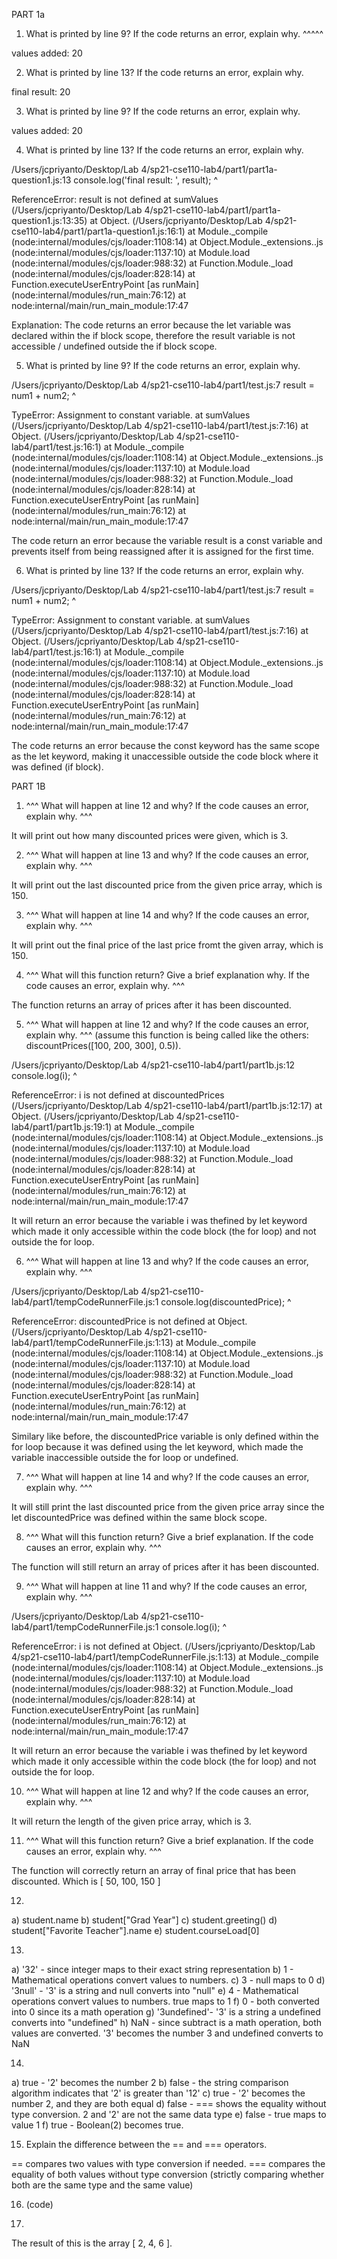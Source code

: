 PART 1a

1. What is printed by line 9? If the code returns an error, explain why. ^^^^^

values added:  20

2. What is printed by line 13? If the code returns an error, explain why. 

final result:  20

3. What is printed by line 9? If the code returns an error, explain why. 

values added:  20

4. What is printed by line 13? If the code returns an error, explain why. 

/Users/jcpriyanto/Desktop/Lab 4/sp21-cse110-lab4/part1/part1a-question1.js:13
    console.log('final result: ', result);
                                  ^

ReferenceError: result is not defined
    at sumValues (/Users/jcpriyanto/Desktop/Lab 4/sp21-cse110-lab4/part1/part1a-question1.js:13:35)
    at Object.<anonymous> (/Users/jcpriyanto/Desktop/Lab 4/sp21-cse110-lab4/part1/part1a-question1.js:16:1)
    at Module._compile (node:internal/modules/cjs/loader:1108:14)
    at Object.Module._extensions..js (node:internal/modules/cjs/loader:1137:10)
    at Module.load (node:internal/modules/cjs/loader:988:32)
    at Function.Module._load (node:internal/modules/cjs/loader:828:14)
    at Function.executeUserEntryPoint [as runMain] (node:internal/modules/run_main:76:12)
    at node:internal/main/run_main_module:17:47

Explanation: The code returns an error because the let variable was declared within the if block scope,
therefore the result variable is not accessible / undefined outside the if block scope.

5. What is printed by line 9? If the code returns an error, explain why. 

/Users/jcpriyanto/Desktop/Lab 4/sp21-cse110-lab4/part1/test.js:7
        result = num1 + num2;
               ^

TypeError: Assignment to constant variable.
    at sumValues (/Users/jcpriyanto/Desktop/Lab 4/sp21-cse110-lab4/part1/test.js:7:16)
    at Object.<anonymous> (/Users/jcpriyanto/Desktop/Lab 4/sp21-cse110-lab4/part1/test.js:16:1)
    at Module._compile (node:internal/modules/cjs/loader:1108:14)
    at Object.Module._extensions..js (node:internal/modules/cjs/loader:1137:10)
    at Module.load (node:internal/modules/cjs/loader:988:32)
    at Function.Module._load (node:internal/modules/cjs/loader:828:14)
    at Function.executeUserEntryPoint [as runMain] (node:internal/modules/run_main:76:12)
    at node:internal/main/run_main_module:17:47

The code return an error because the variable result is a const variable and prevents itself from being 
reassigned after it is assigned for the first time.

6. What is printed by line 13? If the code returns an error, explain why. 

/Users/jcpriyanto/Desktop/Lab 4/sp21-cse110-lab4/part1/test.js:7
        result = num1 + num2;
               ^

TypeError: Assignment to constant variable.
    at sumValues (/Users/jcpriyanto/Desktop/Lab 4/sp21-cse110-lab4/part1/test.js:7:16)
    at Object.<anonymous> (/Users/jcpriyanto/Desktop/Lab 4/sp21-cse110-lab4/part1/test.js:16:1)
    at Module._compile (node:internal/modules/cjs/loader:1108:14)
    at Object.Module._extensions..js (node:internal/modules/cjs/loader:1137:10)
    at Module.load (node:internal/modules/cjs/loader:988:32)
    at Function.Module._load (node:internal/modules/cjs/loader:828:14)
    at Function.executeUserEntryPoint [as runMain] (node:internal/modules/run_main:76:12)
    at node:internal/main/run_main_module:17:47

The code returns an error because the const keyword has the same scope as the let keyword, making it
unaccessible outside the code block where it was defined (if block).

PART 1B

1. ^^^ What will happen at line 12 and why? If the code causes an error, explain why. ^^^

It will print out how many discounted prices were given, which is 3.

2. ^^^ What will happen at line 13 and why? If the code causes an error, explain why. ^^^

It will print out the last discounted price from the given price array, which is 150.

3. ^^^ What will happen at line 14 and why? If the code causes an error, explain why. ^^^

It will print out the final price of the last price fromt the given array, which is 150.

4. ^^^ What will this function return? Give a brief explanation why. If the code causes an error, explain why. ^^^

The function returns an array of prices after it has been discounted.

5. ^^^ What will happen at line 12 and why?  If the code causes an error, explain why. ^^^ (assume this function is being called like the others: discountPrices([100, 200, 300], 0.5)).

/Users/jcpriyanto/Desktop/Lab 4/sp21-cse110-lab4/part1/part1b.js:12
    console.log(i);
                ^

ReferenceError: i is not defined
    at discountedPrices (/Users/jcpriyanto/Desktop/Lab 4/sp21-cse110-lab4/part1/part1b.js:12:17)
    at Object.<anonymous> (/Users/jcpriyanto/Desktop/Lab 4/sp21-cse110-lab4/part1/part1b.js:19:1)
    at Module._compile (node:internal/modules/cjs/loader:1108:14)
    at Object.Module._extensions..js (node:internal/modules/cjs/loader:1137:10)
    at Module.load (node:internal/modules/cjs/loader:988:32)
    at Function.Module._load (node:internal/modules/cjs/loader:828:14)
    at Function.executeUserEntryPoint [as runMain] (node:internal/modules/run_main:76:12)
    at node:internal/main/run_main_module:17:47

It will return an error because the variable i was thefined by let keyword which made it only accessible 
within the code block (the for loop) and not outside the for loop.

6. ^^^ What will happen at line 13 and why? If the code causes an error, explain why. ^^^

/Users/jcpriyanto/Desktop/Lab 4/sp21-cse110-lab4/part1/tempCodeRunnerFile.js:1
console.log(discountedPrice);
            ^

ReferenceError: discountedPrice is not defined
    at Object.<anonymous> (/Users/jcpriyanto/Desktop/Lab 4/sp21-cse110-lab4/part1/tempCodeRunnerFile.js:1:13)
    at Module._compile (node:internal/modules/cjs/loader:1108:14)
    at Object.Module._extensions..js (node:internal/modules/cjs/loader:1137:10)
    at Module.load (node:internal/modules/cjs/loader:988:32)
    at Function.Module._load (node:internal/modules/cjs/loader:828:14)
    at Function.executeUserEntryPoint [as runMain] (node:internal/modules/run_main:76:12)
    at node:internal/main/run_main_module:17:47

Similary like before, the discountedPrice variable is only defined within the for loop because it 
was defined using the let keyword, which made the variable inaccessible outside the for loop or undefined.

7. ^^^ What will happen at line 14 and why? If the code causes an error, explain why. ^^^
 
 It will still print the last discounted price from the given price array since the let discountedPrice was defined within the same block scope.

8. ^^^ What will this function return? Give a brief explanation. If the code causes an error, explain why. ^^^

 The function will still return an array of prices after it has been discounted.

9. ^^^ What will happen at line 11 and why? If the code causes an error, explain why. ^^^

/Users/jcpriyanto/Desktop/Lab 4/sp21-cse110-lab4/part1/tempCodeRunnerFile.js:1
console.log(i);
            ^

ReferenceError: i is not defined
    at Object.<anonymous> (/Users/jcpriyanto/Desktop/Lab 4/sp21-cse110-lab4/part1/tempCodeRunnerFile.js:1:13)
    at Module._compile (node:internal/modules/cjs/loader:1108:14)
    at Object.Module._extensions..js (node:internal/modules/cjs/loader:1137:10)
    at Module.load (node:internal/modules/cjs/loader:988:32)
    at Function.Module._load (node:internal/modules/cjs/loader:828:14)
    at Function.executeUserEntryPoint [as runMain] (node:internal/modules/run_main:76:12)
    at node:internal/main/run_main_module:17:47

It will return an error because the variable i was thefined by let keyword which made it only accessible 
within the code block (the for loop) and not outside the for loop.

10. ^^^ What will happen at line 12 and why? If the code causes an error, explain why. ^^^

It will return the length of the given price array, which is 3.

11. ^^^ What will this function return? Give a brief explanation. If the code causes an error, explain why. ^^^

The function will correctly return an array of final price that has been discounted. Which is [ 50, 100, 150 ]

12. 
a) student.name
b) student["Grad Year"]
c) student.greeting()
d) student["Favorite Teacher"].name
e) student.courseLoad[0]

13. 
a) '32' - since integer maps to their exact string representation
b) 1 - Mathematical operations convert values to numbers.
c) 3 - null maps to 0 
d) '3null' - '3' is a string and null converts into "null"
e) 4 - Mathematical operations convert values to numbers. true maps to 1
f) 0 - both converted into 0 since its a math operation
g) '3undefined'- '3' is a string a undefined converts into "undefined"
h) NaN - since subtract is a math operation, both values are converted. '3' becomes the number 3 and undefined
converts to NaN

14. 
a) true - '2' becomes the number 2
b) false - the string comparison algorithm indicates that '2' is greater than '12'
c) true - '2' becomes the number 2, and they are both equal
d) false - === shows the equality without type conversion. 2 and '2' are not the same data type
e) false - true maps to value 1 
f) true - Boolean(2) becomes true.

15. Explain the difference between the == and === operators.

== compares two values with type conversion if needed. === compares the equality of both values without type conversion (strictly comparing whether both are the same type and the same value)

16. (code)

17. 
The result of this is the array [ 2, 4, 6 ].








